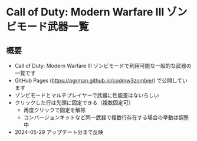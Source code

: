 # Call of Duty: Modern Warfare III ゾンビモード武器一覧

## 概要

- Call of Duty: Modern Warfare III ゾンビモードで利用可能な一般的な武器の一覧です
- GitHub Pages (https://pgrman.github.io/codmw3zombie/) で公開しています
- ゾンビモードとマルチプレイヤーで武器に性能差はないらしい
- クリックした行は先頭に固定できる（複数固定可）
  - 再度クリックで固定を解除
  - コンバージョンキットなど同一武器で複数行存在する場合の挙動は調整中
- 2024-05-29 アップデート分まで反映
